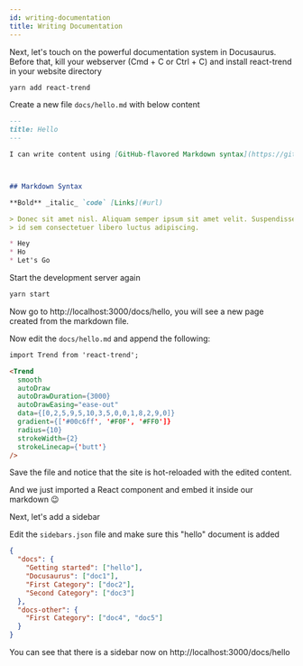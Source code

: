 ```yaml
---
id: writing-documentation
title: Writing Documentation
---
```


Next, let's touch on the powerful documentation system in Docusaurus. Before that, kill your webserver (Cmd + C or Ctrl + C) and install react-trend in your website directory

```bash
yarn add react-trend
```

Create a new file `docs/hello.md` with below content

```md
---
title: Hello
---

I can write content using [GitHub-flavored Markdown syntax](https://github.github.com/gfm/).



## Markdown Syntax

**Bold** _italic_ `code` [Links](#url)

> Donec sit amet nisl. Aliquam semper ipsum sit amet velit. Suspendisse
> id sem consectetuer libero luctus adipiscing.

* Hey
* Ho
* Let's Go
```

Start the development server again

```bash
yarn start
```

Now go to http://localhost:3000/docs/hello, you will see a new page created from the markdown file.


Now edit the `docs/hello.md` and append the following:

```md
import Trend from 'react-trend';

<Trend
  smooth
  autoDraw
  autoDrawDuration={3000}
  autoDrawEasing="ease-out"
  data={[0,2,5,9,5,10,3,5,0,0,1,8,2,9,0]}
  gradient={['#00c6ff', '#F0F', '#FF0']}
  radius={10}
  strokeWidth={2}
  strokeLinecap={'butt'}
/>
```

Save the file and notice that the site is hot-reloaded with the edited content.


And we just imported a React component and embed it inside our markdown 😉 

Next, let's add a sidebar

Edit the `sidebars.json` file and make sure this "hello" document is added

```json
{
  "docs": {
    "Getting started": ["hello"],
    "Docusaurus": ["doc1"],
    "First Category": ["doc2"],
    "Second Category": ["doc3"]
  },
  "docs-other": {
    "First Category": ["doc4", "doc5"]
  }
}

```

You can see that there is a sidebar now on http://localhost:3000/docs/hello
